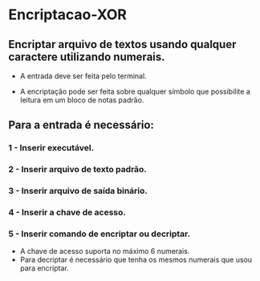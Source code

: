 # Encriptacao-XOR
## Encriptar arquivo de textos usando qualquer caractere utilizando numerais.

- A entrada deve ser feita pelo terminal.

- A encriptação pode ser feita sobre qualquer símbolo que possibilite a leitura em um bloco de notas padrão.

## Para a entrada é necessário:
  ### 1 - Inserir executável.
  ### 2 - Inserir arquivo de texto padrão.
  ### 3 - Inserir arquivo de saída binário.
  ### 4 - Inserir a chave de acesso.
  ### 5 - Inserir comando de encriptar ou decriptar.

- A chave de acesso suporta no máximo 6 numerais.
- Para decriptar é necessário que tenha os mesmos numerais que usou para encriptar.



